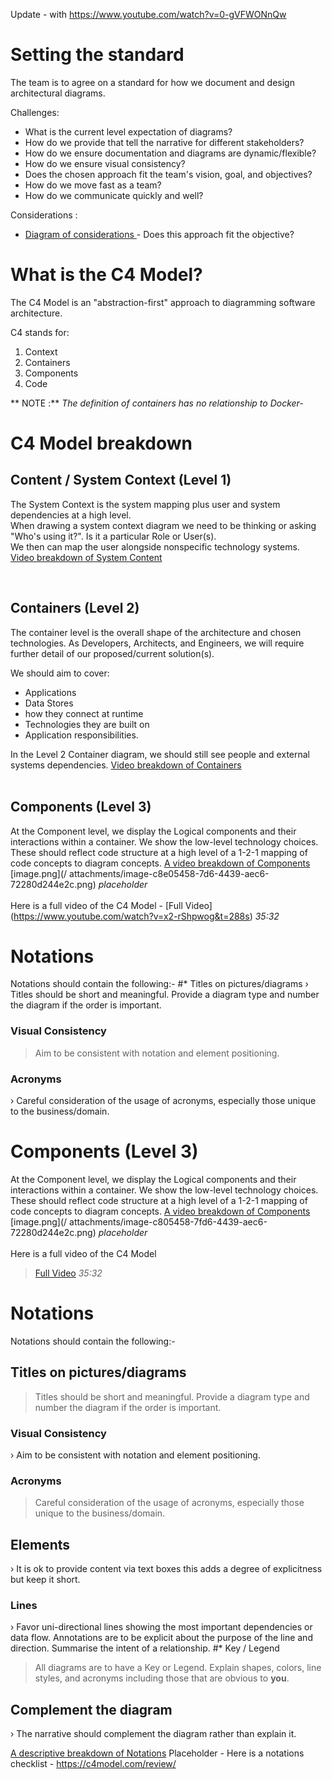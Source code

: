 Update - with https://www.youtube.com/watch?v=0-gVFWONnQw

# Setting the standard
The team is to agree on a standard for how we document and design architectural diagrams.

Challenges:

- What is the current level expectation of diagrams?
- How do we provide that tell the narrative for different stakeholders?
- How do we ensure documentation and diagrams are dynamic/flexible?
- How do we ensure visual consistency?
- Does the chosen approach fit the team's vision, goal, and objectives?
- How do we move fast as a team?
- How do we communicate quickly and well?
  
Considerations :
- [Diagram of considerations ](https://c4model.com/review/) - Does this approach fit the objective?

  
# What is the C4 Model?
The C4 Model is an "abstraction-first" approach to diagramming software architecture.

C4 stands for:
1. Context
2. Containers
3. Components
4. Code
   
** NOTE :** _The definition of containers has no relationship to Docker-_

# C4 Model breakdown

## Content / System Context (Level 1)

The System Context is the system mapping plus user and system dependencies at a high level.
<br>
When drawing a system context diagram we need to be thinking or asking "Who's using it?". Is it a particular Role or User(s). 
<br>
We then can map the user alongside nonspecific technology systems.
[Video breakdown of System Content](https://youtu.be/x2-rShpw0g?t=691)

<br>

## Containers (Level 2)

The container level is the overall shape of the architecture and chosen technologies.
As Developers, Architects, and Engineers, we will require further detail of our proposed/current solution(s).

We should aim to cover:
- Applications
- Data Stores
- how they connect at runtime
- Technologies they are built on
- Application responsibilities.
  
In the Level 2 Container diagram, we should still see people and external systems dependencies.
[Video breakdown of Containers ](https://youtu.be/x2-rShpw0g?t=827)
<br></br>
## Components (Level 3)
At the Component level, we display the Logical components and their interactions within a container.
We show the low-level technology choices. These should reflect code structure at a high level of a 1-2-1 mapping of code concepts to diagram concepts.
[A video breakdown of Components ](https://youtu.be/x2-rShpwog?t=1021)
[image.png](/ attachments/image-c8e05458-7d6-4439-aec6-72280d244e2c.png)
_placeholder_
<br></br>
Here is a full video of the C4 Model -
[Full Video] (https://www.youtube.com/watch?v=x2-rShpwog&t=288s) _35:32_
# Notations
Notations should contain the following:-
#* Titles on pictures/diagrams
› Titles should be short and meaningful. Provide a diagram type and number the diagram if the order is important.
### Visual Consistency
> Aim to be consistent with notation and element positioning.
### Acronyms
› Careful consideration of the usage of acronyms, especially those unique to the business/domain.

# Components (Level 3)
At the Component level, we display the Logical components and their interactions within a container.
We show the low-level technology choices. These should reflect code structure at a high level of a 1-2-1 mapping of code concepts to diagram concepts.
[A video breakdown of Components ](https://youtu.be/x2-rShpw0g?t=1021)
[image.png](/ attachments/image-c805458-7fd6-4439-aec6-72280d244e2c.png)
_placeholder_
<br></br>
Here is a full video of the C4 Model
>[Full Video](https://www.youtube.com/watch?v=x2-rSnhpw0g&t=288s)
_35:32_
# Notations
Notations should contain the following:-
## Titles on pictures/diagrams
> Titles should be short and meaningful. Provide a diagram type and number the diagram if the order is important.
### Visual Consistency
› Aim to be consistent with notation and element positioning.
### Acronyms
> Careful consideration of the usage of acronyms, especially those unique to the business/domain.
## Elements
› It is ok to provide content via text boxes this adds a degree of explicitness but keep it short.
### Lines
› Favor uni-directional lines showing the most important dependencies or data flow. Annotations are to be explicit about the purpose of the line and direction.
Summarise the intent of a relationship.
#* Key / Legend
> All diagrams are to have a Key or Legend. Explain shapes, colors, line styles, and acronyms including those that are obvious to **you**.
## Complement the diagram
› The narrative should complement the diagram rather than explain it.

[A descriptive breakdown of Notations](https://youtu.be/x2-rSnhpw0g?t=1220)
Placeholder - Here is a notations checklist - https://c4model.com/review/
